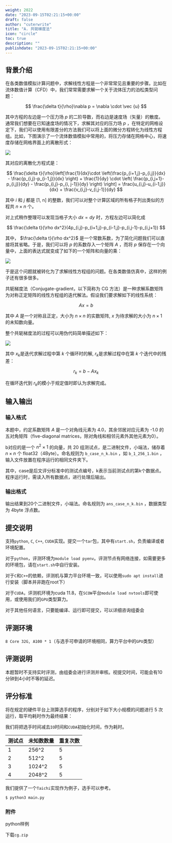 ```yaml
---
weight: 2022
date: "2023-09-15T02:21:15+00:00"
draft: false
author: "cuterwrite"
title: "A. 共轭梯度法"
icon: "circle"
toc: true
description: ""
publishdate: "2023-09-15T02:21:15+00:00"
---
```


## 背景介绍

在各类数值模拟计算问题中，求解线性方程是一个非常常见且重要的步骤。比如在流体数值计算（CFD）中，我们常常需要求解一个关于流体压力的泊松类型问题：

$$
\frac{\delta t}{\rho}\nabla p = \nabla \cdot \vec {u}
$$

其中方程的左边是一个压力场 $p$ 的二阶导数，而右边是速度场（矢量）的散度。通常我们想要在已知速度场的情况下，求解其对应的压力场 $p$ ，在特定的网格设定下，我们可以使用有限差分的方法我们可以将上面的微分方程转化为线性方程组。比如，下图演示了一个流体数值模拟中常用的，将压力存储在网格中心，将速度存储在网格界面上的离散形式：

![](https://cuterwrite-1302252842.file.myqcloud.com/img/grid.png)

其对应的离散化方程式是：

$$
\frac{\delta t}{\rho}\left[\frac{1}{dx}\cdot \left(\frac{p_{i+1,j}-p_{i,j}}{dx} - \frac{p_{i,j}-p_{i-1,j}}{dx} \right) + \frac{1}{dy} \cdot \left( \frac{p_{i,j+1}-p_{i,j}}{dy} - \frac{p_{i,j}-p_{i, j-1}}{dy} \right) \right] = \frac{u_{i,j}-u_{i-1,j}}{dx} + \frac{v_{i,j}-v_{i,j-1}}{dy}
$$

其中 $i$ 和 $j$ 都是 [1, n] 的整数，我们可以对整个计算区域的所有格子列出类似的方程共 $n×n$ 个。

对上式稍作整理可以发现当格子大小 $dx=dy$ 时，方程左边可以简化成

$$
\frac{\delta t}{\rho dx^2}(4p_{i,j}-p_{i+1,j}-p_{i-1,j}-p_{i,j-1}-p_{i,j+1})
$$

其中， $\frac{\delta t}{\rho dx^2}$ 是一个常数系数，为了简化问题我们可以直接将其省略。于是，我们可以将 $p$ 的系数存入一个矩阵 $A$ ，而将 $p$ 保存在一个向量中，上面的表达式就变成了如下的一个矩阵和向量的乘：

![](https://cuterwrite-1302252842.file.myqcloud.com/img/matrix.png)

于是这个问题就被转化为了求解线性方程组的问题。在各类数值仿真中，这样的例子还有很多很多。

共轭梯度法（Conjugate-gradient，以下简称为 CG 方法）是一种求解系数矩阵为对称正定矩阵的线性方程组的迭代解法。假设我们要求解如下的线性系统：

$$
Ax=b
$$

其中 $A$ 是一个对称且正定，大小为 $n×n$ 的实数矩阵, $x$ 为待求解的大小为 $n×1$ 的未知数向量。

整个共轭梯度法的过程可以用伪代码简单描述如下：

![](https://cuterwrite-1302252842.file.myqcloud.com/img/algo.png)

其中 $x_k$​ 是迭代求解过程中第 $k$ 个循环时的解, $r_k​$ 是求解过程中在第 $k$ 个迭代中的残差：

$$
r_k ​= b − Ax_k
$$

在循环迭代到 $r_k​$ 的模小于规定值时即认为求解完成。

## 输入输出

### 输入格式

本题中，约定系数矩阵 $A$ 是一个对角线元素为 4.0，其余邻居对应元素为 -1.0 的五对角矩阵（five-diagonal matrices，除对角线和相邻元素外其他元素为0）。

b对应的是一个 $n^2\times 1$ 的向量，共 20 组测试点，是二进制文件，小端法，储存着 $n\times n$ 个 float32（4Byte）。命名规则为 `b_case_n_k.bin` ，如 `b_1_256_1.bin` ，输入文件放置在程序运行的相同文件夹下。

其中，case是后文评分标准中的测试点编号，k表示当前测试点的第k个数据点。程序运行时，需读入所有数据点，进行处理后输出。

### 输出格式

输出结果到20个二进制文件，小端法。命名规则为 `ans_case_n_k.bin` ，数据类型为 4byte 浮点数。

## 提交说明

支持`python`, `C`, `C++`, `CUDA`实现。提交一个`tar`包，其中有`start.sh`，负责编译或者环境配置。

对于`python`，评测环境为`module load pyenv`。评测节点有网络连接，如需要更多的环境包，请在`start.sh`中自行安装。

对于`C`和`C++`的依赖，评测机与算力平台环境一致，可以使用`sudo apt install`进行安装（脚本并非跑在root下）

对于`CUDA`，评测机环境为cuda 11.8，在`SCOW`平台`module load nvtools`即可使用，或使用我们的`GPU`类型算力。

对于其他任何语言，只要能编译、运行即可提交，可以详细咨询组委会

## 评测环境

`8 Core 32G, A100 * 1`（与选手可申请的环境相同，算力平台中的`GPU`类型）

## 评测说明

本题暂时不支持实时评测，由组委会进行评测并审核。视提交时间，可能会有10分钟到4小时不等的延迟。

## 评分标准

将在规定的硬件平台上测算选手的程序，分别对于如下大小规模的问题进行 5 次运行，取平均耗时作为最终结果：

我们将把选手时间减去`IO`时间和`CUDA`初始化时间，作为耗时。

| 测试点 | 未知数数量  | 重复次数 |
| --- | ------ | ---- |
| 1   | 256^2  | 5    |
| 2   | 512^2  | 5    |
| 3   | 1024^2 | 5    |
| 4   | 2048^2 | 5    |

我们提供了一个`Taichi`实现作为例子，选手可以参考。

```bash
$ python3 main.py
```

### 附件

python样例

下载`cg.zip`
